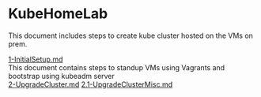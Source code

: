 # KubeHomeLab
This document includes steps to create kube cluster hosted on the VMs on prem.

[1-InitialSetup.md](1-InitialSetup.md)
<br>
This document contains steps to standup VMs using Vagrants and bootstrap using kubeadm server
<br>
[2-UpgradeCluster.md](2-UpgradeCluster.md)
[2.1-UpgradeClusterMisc.md](2.1-UpgradeClusterMisc.md)
